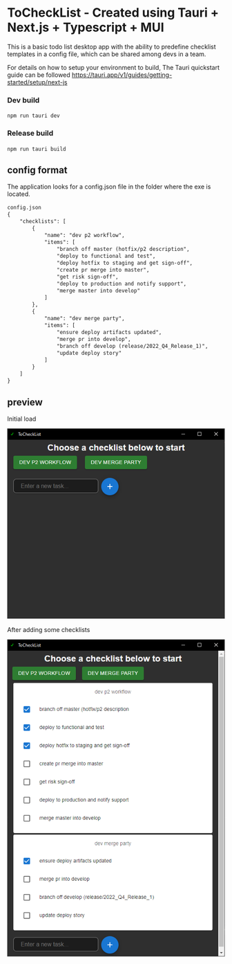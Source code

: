 # ToCheckList - Created using Tauri + Next.js + Typescript + MUI

This is a basic todo list desktop app with the ability to predefine checklist templates in a config file, 
which can be shared among devs in a team.

For details on how to setup your environment to build, The Tauri quickstart guide can be followed
https://tauri.app/v1/guides/getting-started/setup/next-js

### Dev build
`npm run tauri dev`

### Release build
`npm run tauri build`

## config format
The application looks for a config.json file in the folder where the exe is located.

    config.json
    {
        "checklists": [
            {
                "name": "dev p2 workflow",
                "items": [
                    "branch off master (hotfix/p2 description",
                    "deploy to functional and test",
                    "deploy hotfix to staging and get sign-off",
                    "create pr merge into master",
                    "get risk sign-off",
                    "deploy to production and notify support",
                    "merge master into develop"
                ]
            },
            {
                "name": "dev merge party",
                "items": [
                    "ensure deploy artifacts updated",
                    "merge pr into develop",
                    "branch off develop (release/2022_Q4_Release_1)",
                    "update deploy story"
                ]
            }
        ]
    }

## preview

Initial load

![Empty](./media/Tochecklist_empty.png)

After adding some checklists

![Empty](./media/Tochecklist_full.png)
